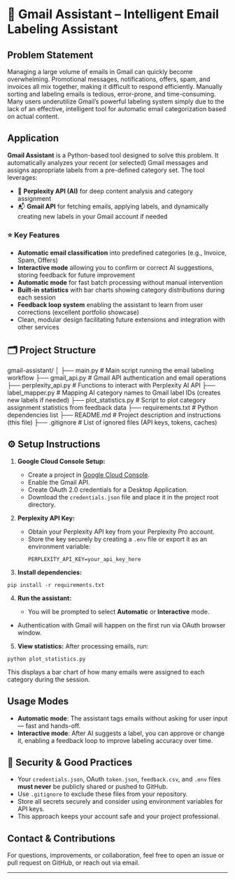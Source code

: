 #  📧 Gmail Assistant – Intelligent Email Labeling Assistant

## Problem Statement

Managing a large volume of emails in Gmail can quickly become overwhelming. Promotional messages, notifications, offers, spam, and invoices all mix together, making it difficult to respond efficiently. Manually sorting and labeling emails is tedious, error-prone, and time-consuming. Many users underutilize Gmail’s powerful labeling system simply due to the lack of an effective, intelligent tool for automatic email categorization based on actual content.

## Application

**Gmail Assistant** is a Python-based tool designed to solve this problem. It automatically analyzes your recent (or selected) Gmail messages and assigns appropriate labels from a pre-defined category set. The tool leverages:

- 🤖 **Perplexity API (AI)** for deep content analysis and category assignment
- 📬 **Gmail API** for fetching emails, applying labels, and dynamically creating new labels in your Gmail account if needed

### ⭐ Key Features

- **Automatic email classification** into predefined categories (e.g., Invoice, Spam, Offers)
- **Interactive mode** allowing you to confirm or correct AI suggestions, storing feedback for future improvement
- **Automatic mode** for fast batch processing without manual intervention
- **Built-in statistics** with bar charts showing category distributions during each session
- **Feedback loop system** enabling the assistant to learn from user corrections (excellent portfolio showcase)
- Clean, modular design facilitating future extensions and integration with other services

## 🗂️ Project Structure

gmail-assistant/
│
├── main.py # Main script running the email labeling workflow
├── gmail_api.py # Gmail API authentication and email operations
├── perplexity_api.py # Functions to interact with Perplexity AI API
├── label_mapper.py # Mapping AI category names to Gmail label IDs (creates new labels if needed)
├── plot_statistics.py # Script to plot category assignment statistics from feedback data
├── requirements.txt # Python dependencies list
├── README.md # Project description and instructions (this file)
├── .gitignore # List of ignored files (API keys, tokens, caches)


## ⚙️ Setup Instructions

1. **Google Cloud Console Setup:**
   - Create a project in [Google Cloud Console](https://console.cloud.google.com/).
   - Enable the Gmail API.
   - Create OAuth 2.0 credentials for a Desktop Application.
   - Download the `credentials.json` file and place it in the project root directory.
   
2. **Perplexity API Key:**
   - Obtain your Perplexity API key from your Perplexity Pro account.
   - Store the key securely by creating a `.env` file or export it as an environment variable:
     ```
     PERPLEXITY_API_KEY=your_api_key_here
     ```

3. **Install dependencies:**
  ```
  pip install -r requirements.txt
  ```
4. **Run the assistant:**

   - You will be prompted to select **Automatic** or **Interactive** mode.
- Authentication with Gmail will happen on the first run via OAuth browser window.

5. **View statistics:**
After processing emails, run:
```
python plot_statistics.py
```

This displays a bar chart of how many emails were assigned to each category during the session.

## Usage Modes

- **Automatic mode**: The assistant tags emails without asking for user input — fast and hands-off.
- **Interactive mode**: After AI suggests a label, you can approve or change it, enabling a feedback loop to improve labeling accuracy over time.

## 🔐 Security & Good Practices

- Your `credentials.json`, OAuth `token.json`, `feedback.csv`, and `.env` files **must never** be publicly shared or pushed to GitHub.
- Use `.gitignore` to exclude these files from your repository.
- Store all secrets securely and consider using environment variables for API keys.
- This approach keeps your account safe and your project professional.

## Contact & Contributions

For questions, improvements, or collaboration, feel free to open an issue or pull request on GitHub, or reach out via email.

---



